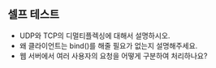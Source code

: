 ## 셀프 테스트

- UDP와 TCP의 디멀티플렉싱에 대해서 설명하시오.
- 왜 클라이언트는 bind()를 해줄 필요가 없는지 설명해주세요.
- 웹 서버에서 여러 사용자의 요청을 어떻게 구분하여 처리하나요?
